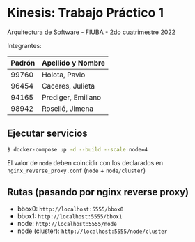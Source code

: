 # Kinesis: Trabajo Práctico 1

Arquitectura de Software - FIUBA - 2do cuatrimestre 2022

Integrantes:

| Padrón  | Apellido y Nombre   |
|---------|---------------------|
| 99760   | Holota, Pavlo       | 
| 96454   | Caceres, Julieta    |
| 94165   | Prediger, Emiliano  |
| 98942   | Roselló, Jimena     |

## Ejecutar servicios

```bash
$ docker-compose up -d --build --scale node=4 
```

El valor de `node` deben coincidir con los declarados en `nginx_reverse_proxy.conf` (`node` + `node/cluster`)

## Rutas (pasando por nginx reverse proxy)

- bbox0: `http://localhost:5555/bbox0`
- bbox1: `http://localhost:5555/bbox1`
- node: `http://localhost:5555/node`
- node (cluster): `http://localhost:5555/node/cluster`
